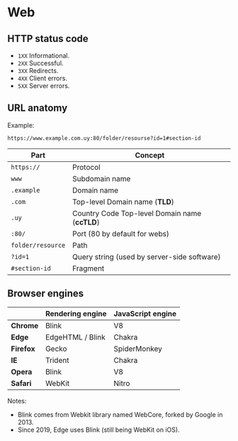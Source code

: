 # Web

## HTTP status code

* `1XX` Informational.
* `2XX` Successful.
* `3XX` Redirects.
* `4XX` Client errors.
* `5XX` Server errors.

## URL anatomy

Example:

```http
https://www.example.com.uy:80/folder/resourse?id=1#section-id
```

Part|Concept
---|---
`https://`|Protocol
`www`|Subdomain name
`.example`|Domain name
`.com`|Top-level Domain name (**TLD**)
`.uy`|Country Code Top-level Domain name (**ccTLD**)
`:80/`|Port (80 by default for webs)
`folder/resource`|Path
`?id=1`|Query string (used by server-side software)
`#section-id`|Fragment

## Browser engines

||Rendering engine|JavaScript engine
---|---|---
**Chrome**|Blink|V8
**Edge**|EdgeHTML / Blink|Chakra
**Firefox**|Gecko|SpiderMonkey
**IE**|Trident|Chakra
**Opera**|Blink|V8
**Safari**|WebKit|Nitro

Notes:

* Blink comes from Webkit library named WebCore, forked by Google in 2013.
* Since 2019, Edge uses Blink (still being WebKit on iOS).

